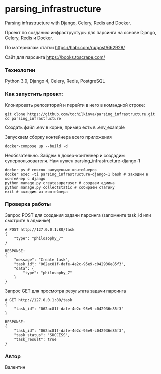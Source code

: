 # parsing_infrastructure
Parsing infrastructure with Django, Celery, Redis and Docker.

Проект по созданию инфраструктуры для парсинга на основе Django, Celery, Redis и Docker.

По материалам статьи https://habr.com/ru/post/662928/

Сайт для парсинга https://books.toscrape.com/

### Технологии
Python 3.9, Django 4, Celery, Redis, PostgreSQL

### Как запустить проект:

Клонировать репозиторий и перейти в него в командной строке:

```
git clone https://github.com/tochilkinva/parsing_infrastructure.git
cd parsing_infrastructure
```

Создать файл .env в корне, пример есть в .env_example

Запускаем сборку контейнера всего приложения

```
docker-compose up --build -d
```

Необязательно. Зайдем в докер-контейнер и создадим суперпользователя. Нам нужен parsing_infrastructure-django-1

```
docker ps # список запущенных контейнеров
docker exec -ti parsing_infrastructure-django-1 bash # заходим в контейнер с django
python manage.py createsuperuser # создаем админа
python manage.py collectstatic # собираем статику
exit # выходим из контейнера
```

### Проверка работы


Запрос POST для создания задачи парсинга (запомните task_id или смотрите в админке)

```
# POST http://127.0.0.1:80/task
{
    "type": "philosophy_7"
}

RESPONSE:
{
    "message": "Create task",
    "task_id": "062ac81f-dafe-4e2c-95e9-c042936e85f3",
    "data": {
        "type": "philosophy_7"
    }
}
```

Запрос GET для просмотра результата задачи парсинга

```
# GET http://127.0.0.1:80/task
{
    "task_id": "062ac81f-dafe-4e2c-95e9-c042936e85f3"
}

RESPONSE:
{
    "task_id": "062ac81f-dafe-4e2c-95e9-c042936e85f3",
    "task_status": "SUCCESS",
    "task_result": true
}
```

### Автор
Валентин
